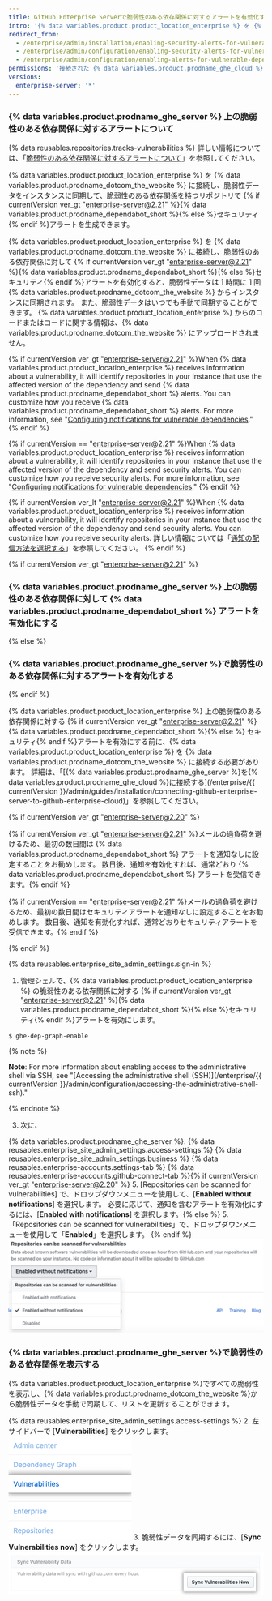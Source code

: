 ```yaml
---
title: GitHub Enterprise Serverで脆弱性のある依存関係に対するアラートを有効化する
intro: '{% data variables.product.product_location_enterprise %} を {% data variables.product.prodname_ghe_cloud %} に接続し、インスタンス内のリポジトリの脆弱な依存関係に対して{% if currentVersion ver_gt "enterprise-server@2.21" %}{% data variables.product.prodname_dependabot_short %}{% else %}セキュリティ{% endif %}アラートを有効にすることができます。'
redirect_from:
  - /enterprise/admin/installation/enabling-security-alerts-for-vulnerable-dependencies-on-github-enterprise-server
  - /enterprise/admin/configuration/enabling-security-alerts-for-vulnerable-dependencies-on-github-enterprise-server
  - /enterprise/admin/configuration/enabling-alerts-for-vulnerable-dependencies-on-github-enterprise-server
permissions: '接続された {% data variables.product.prodname_ghe_cloud %} Organization または Enterprise アカウントの所有者でもある {% data variables.product.prodname_ghe_server %} のサイト管理者は、{% data variables.product.prodname_ghe_server %} の脆弱性のある依存関係に対して{% if currentVersion ver_gt "enterprise-server@2.21" %}{% data variables.product.prodname_dependabot_short %}{% else %} セキュリティ{% endif %}アラートを有効にできます。'
versions:
  enterprise-server: '*'
---
```


### {% data variables.product.prodname_ghe_server %} 上の脆弱性のある依存関係に対するアラートについて

{% data reusables.repositories.tracks-vulnerabilities %} 詳しい情報については、「[脆弱性のある依存関係に対するアラートについて](/github/managing-security-vulnerabilities/about-alerts-for-vulnerable-dependencies)」を参照してください。

{% data variables.product.product_location_enterprise %} を {% data variables.product.prodname_dotcom_the_website %} に接続し、脆弱性データをインスタンスに同期して、脆弱性のある依存関係を持つリポジトリで {% if currentVersion ver_gt "enterprise-server@2.21" %}{% data variables.product.prodname_dependabot_short %}{% else %}セキュリティ{% endif %}アラートを生成できます。

{% data variables.product.product_location_enterprise %} を {% data variables.product.prodname_dotcom_the_website %} に接続し、脆弱性のある依存関係に対して {% if currentVersion ver_gt "enterprise-server@2.21" %}{% data variables.product.prodname_dependabot_short %}{% else %}セキュリティ{% endif %}アラートを有効化すると、脆弱性データは 1 時間に 1 回 {% data variables.product.prodname_dotcom_the_website %} からインスタンスに同期されます。 また、脆弱性データはいつでも手動で同期することができます。 {% data variables.product.product_location_enterprise %} からのコードまたはコードに関する情報は、{% data variables.product.prodname_dotcom_the_website %} にアップロードされません。

{% if currentVersion ver_gt "enterprise-server@2.21" %}When {% data variables.product.product_location_enterprise %} receives information about a vulnerability, it will identify repositories in your instance that use the affected version of the dependency and send {% data variables.product.prodname_dependabot_short %} alerts. You can customize how you receive {% data variables.product.prodname_dependabot_short %} alerts. For more information, see "[Configuring notifications for vulnerable dependencies](/github/managing-security-vulnerabilities/configuring-notifications-for-vulnerable-dependencies/#configuring-notifications-for-github-dependabot-alerts)."
{% endif %}

{% if currentVersion == "enterprise-server@2.21" %}When {% data variables.product.product_location_enterprise %} receives information about a vulnerability, it will identify repositories in your instance that use the affected version of the dependency and send security alerts. You can customize how you receive security alerts. For more information, see "[Configuring notifications for vulnerable dependencies](/github/managing-security-vulnerabilities/configuring-notifications-for-vulnerable-dependencies/#configuring-notifications-for-security-alerts)."
{% endif %}

{% if currentVersion ver_lt "enterprise-server@2.21" %}When {% data variables.product.product_location_enterprise %} receives information about a vulnerability, it will identify repositories in your instance that use the affected version of the dependency and send security alerts. You can customize how you receive security alerts. 詳しい情報については「[通知の配信方法を選択する](/github/receiving-notifications-about-activity-on-github/choosing-the-delivery-method-for-your-notifications#choosing-the-delivery-method-for-security-alerts-for-vulnerable-dependencies)」を参照してください。
{% endif %}

{% if currentVersion ver_gt "enterprise-server@2.21" %}
### {% data variables.product.prodname_ghe_server %} 上の脆弱性のある依存関係に対して {% data variables.product.prodname_dependabot_short %} アラートを有効化にする
{% else %}
### {% data variables.product.prodname_ghe_server %}で脆弱性のある依存関係に対するアラートを有効化する
{% endif %}

{% data variables.product.product_location_enterprise %} 上の脆弱性のある依存関係に対する {% if currentVersion ver_gt "enterprise-server@2.21" %}{% data variables.product.prodname_dependabot_short %}{% else %} セキュリティ{% endif %}アラートを有効にする前に、{% data variables.product.product_location_enterprise %} を {% data variables.product.prodname_dotcom_the_website %} に接続する必要があります。 詳細は、「[{% data variables.product.prodname_ghe_server %}を{% data variables.product.prodname_ghe_cloud %}に接続する](/enterprise/{{ currentVersion }}/admin/guides/installation/connecting-github-enterprise-server-to-github-enterprise-cloud)」を参照してください。

{% if currentVersion ver_gt "enterprise-server@2.20" %}

{% if currentVersion ver_gt "enterprise-server@2.21" %}メールの過負荷を避けるため、最初の数日間は {% data variables.product.prodname_dependabot_short %} アラートを通知なしに設定することをお勧めします。 数日後、通知を有効化すれば、通常どおり {% data variables.product.prodname_dependabot_short %} アラートを受信できます。{% endif %}

{% if currentVersion == "enterprise-server@2.21" %}メールの過負荷を避けるため、最初の数日間はセキュリティアラートを通知なしに設定することをお勧めします。 数日後、通知を有効化すれば、通常どおりセキュリティアラートを受信できます。{% endif %}

{% endif %}

{% data reusables.enterprise_site_admin_settings.sign-in %}
1. 管理シェルで、{% data variables.product.product_location_enterprise %} の脆弱性のある依存関係に対する {% if currentVersion ver_gt "enterprise-server@2.21" %}{% data variables.product.prodname_dependabot_short %}{% else %}セキュリティ{% endif %}アラートを有効にします。
 ``` shell
$ ghe-dep-graph-enable
```
   {% note %}

   **Note**: For more information about enabling access to the administrative shell via SSH, see "[Accessing the administrative shell (SSH)](/enterprise/{{ currentVersion }}/admin/configuration/accessing-the-administrative-shell-ssh)."

   {% endnote %}

3. 次に、

{% data variables.product.prodname_ghe_server %}.
{% data reusables.enterprise_site_admin_settings.access-settings %}
{% data reusables.enterprise_site_admin_settings.business %}
{% data reusables.enterprise-accounts.settings-tab %}
{% data reusables.enterprise-accounts.github-connect-tab %}{% if currentVersion ver_gt "enterprise-server@2.20" %}
5. [Repositories can be scanned for vulnerabilities] で、ドロップダウンメニューを使用して、[**Enabled without notifications**] を選択します。 必要に応じて、通知を含むアラートを有効化にするには、[**Enabled with notifications**] を選択します。{% else %}
5. 「Repositories can be scanned for vulnerabilities」で、ドロップダウンメニューを使用して「**Enabled**」を選択します。
{% endif %}
   ![脆弱性に対するリポジトリのスキャンを有効化するドロップダウンメニュー](/assets/images/enterprise/site-admin-settings/enable-vulnerability-scanning-in-repositories.png)

### {% data variables.product.prodname_ghe_server %}で脆弱性のある依存関係を表示する

{% data variables.product.product_location_enterprise %}ですべての脆弱性を表示し、{% data variables.product.prodname_dotcom_the_website %}から脆弱性データを手動で同期して、リストを更新することができます。

{% data reusables.enterprise_site_admin_settings.access-settings %}
2. 左サイドバーで [**Vulnerabilities**] をクリックします。 ![サイト管理サイドバーの [Vulnerabilities] タブ](/assets/images/enterprise/business-accounts/vulnerabilities-tab.png)
3. 脆弱性データを同期するには、[**Sync Vulnerabilities now**] をクリックします。 ![[Sync vulnerabilities now] ボタン](/assets/images/enterprise/site-admin-settings/sync-vulnerabilities-button.png)
